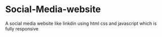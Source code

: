 # Social-Media-website
A social media website like linkdin using html css and javascript which is fully responsive

